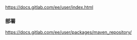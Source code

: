 
https://docs.gitlab.com/ee/user/index.html

### 部署

https://docs.gitlab.com/ee/user/packages/maven_repository/
